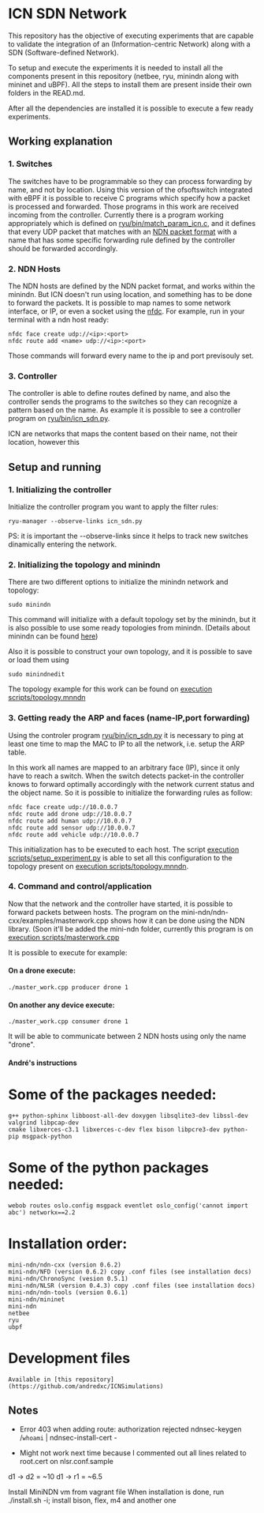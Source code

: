 # ICN SDN Network

This repository has the objective of executing experiments that are capable to validate the integration of an
 (Information-centric Network) along with a SDN (Software-defined Network).

To setup and execute the experiments it is needed to install all the components present in this repository (netbee, ryu, minindn along with mininet and uBPF). All the steps to install them are present inside their own folders in the READ.md.

After all the dependencies are installed it is possible to execute a few ready experiments.

## Working explanation

### 1. Switches
The switches have to be programmable so they can process forwarding by name, and not by location. Using this version of the ofsoftswitch integrated with eBPF it is possible to receive C programs which specify how a packet is processed and forwarded. Those programs in this work are received incoming from the controller. Currently there is a program working appropriately which is defined on [ryu/bin/match_param_icn.c](https://github.com/gabrielmleal/icnsdnnetwork/blob/master/ryu/bin/match_param_icn.c), and it defines that every UDP packet that matches with an [NDN packet format](https://named-data.net/doc/NDN-packet-spec/current/) with a name that has some specific forwarding rule defined by the controller should be forwarded accordingly.

### 2. NDN Hosts
The NDN hosts are defined by the NDN packet format, and works within the minindn. But ICN doesn't run using location, and something has to be done to forward the packets. It is possible to map names to some network interface, or IP, or even a socket using the [nfdc](https://named-data.net/doc/NFD/current/manpages/nfdc.html).
For example, run in your terminal with a ndn host ready:
```
nfdc face create udp://<ip>:<port>
nfdc route add <name> udp://<ip>:<port>
```

Those commands will forward every name to the ip and port previsouly set.

### 3. Controller
The controller is able to define routes defined by name, and also the controller sends the programs to the switches so they can recognize a pattern based on the name. As example it is possible to see a controller program on [ryu/bin/icn_sdn.py](https://github.com/gabrielmleal/icnsdnnetwork/blob/master/ryu/bin/icn_sdn.py).


ICN are networks that maps the content based on their name, not their location, however this

## Setup and running

### 1. Initializing the controller
Initialize the controller program you want to apply the filter rules:

```
ryu-manager --observe-links icn_sdn.py
```

PS: it is important the --observe-links since it helps to track new switches dinamically entering the network.

### 2. Initializing the topology and minindn
There are two different options to initialize the minindn network and topology:

```
sudo minindn
```
This command will initialize with a default topology set by the minindn, but it is also possible to use some ready topologies from minindn. (Details about minindn can be found [here](https://github.com/named-data/mini-ndn))

Also it is possible to construct your own topology, and it is possible to save or load them using

```
sudo minindnedit
```

The topology example for this work can be found on [execution scripts/topology.mnndn](https://github.com/gabrielmleal/icnsdnnetwork/blob/master/execution%20scripts/topology.mnndn)

### 3. Getting ready the ARP and faces (name-IP,port forwarding)

Using the controler program [ryu/bin/icn_sdn.py](https://github.com/gabrielmleal/icnsdnnetwork/blob/master/ryu/bin/icn_sdn.py) it is necessary to ping at least one time to map the MAC to IP to all the network, i.e. setup the ARP table.

In this work all names are mapped to an arbitrary face (IP), since it only have to reach a switch. When the switch detects packet-in the controller knows to forward optimally accordingly with the network current status and the object name. So it is possible to initialize the forwarding rules as follow:

```
nfdc face create udp://10.0.0.7
nfdc route add drone udp://10.0.0.7
nfdc route add human udp://10.0.0.7
nfdc route add sensor udp://10.0.0.7
nfdc route add vehicle udp://10.0.0.7
```

This initialization has to be executed to each host. The script [execution scripts/setup_experiment.py](https://github.com/gabrielmleal/icnsdnnetwork/blob/master/execution%20scripts/setup_experiment.py) is able to set all this configuration to the topology present on [execution scripts/topology.mnndn](https://github.com/gabrielmleal/icnsdnnetwork/blob/master/execution%20scripts/topology.mnndn).

### 4. Command and control/application
Now that the network and the controller have started, it is possible to forward packets between hosts. The program on the mini-ndn/ndn-cxx/examples/masterwork.cpp shows how it can be done using the NDN library. (Soon it'll be added the mini-ndn folder, currently this program is on [execution scripts/masterwork.cpp](https://github.com/gabrielmleal/icnsdnnetwork/blob/master/execution%20scripts/masterwork.cpp)

It is possible to execute for example:

#### On a drone execute:
```
./master_work.cpp producer drone 1
```

#### On another any device execute:
```
./master_work.cpp consumer drone 1
```

It will be able to communicate between 2 NDN hosts using only the name "drone".


#### André's instructions

# Some of the packages needed:
    g++ python-sphinx libboost-all-dev doxygen libsqlite3-dev libssl-dev valgrind libpcap-dev
    cmake libxerces-c3.1 libxerces-c-dev flex bison libpcre3-dev python-pip msgpack-python

# Some of the python packages needed:
    webob routes oslo.config msgpack eventlet oslo_config('cannot import abc') networkx==2.2

# Installation order:
    mini-ndn/ndn-cxx (version 0.6.2)
    mini-ndn/NFD (version 0.6.2) copy .conf files (see installation docs)
    mini-ndn/ChronoSync (vesion 0.5.1)
    mini-ndn/NLSR (version 0.4.3) copy .conf files (see installation docs)
    mini-ndn/ndn-tools (version 0.6.1)
    mini-ndn/mininet
    mini-ndn
    netbee
    ryu
    ubpf

# Development files
    Available in [this repository](https://github.com/andredxc/ICNSimulations)
 

## Notes

- Error 403 when adding route: authorization rejected
    ndnsec-keygen /`whoami` | ndnsec-install-cert -

- Might not work next time because I commented out all lines related to root.cert on nlsr.conf.sample

d1 -> d2 = ~10
d1 -> r1 = ~6.5

Install MiniNDN vm from vagrant file
When installation is done, run ./install.sh -i; install bison, flex, m4 and another one
